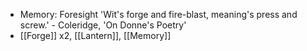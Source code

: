 - Memory: Foresight
  'Wit's forge and fire-blast, meaning's press and screw.' - Coleridge, 'On Donne's Poetry'
- [[Forge]] x2, [[Lantern]], [[Memory]]